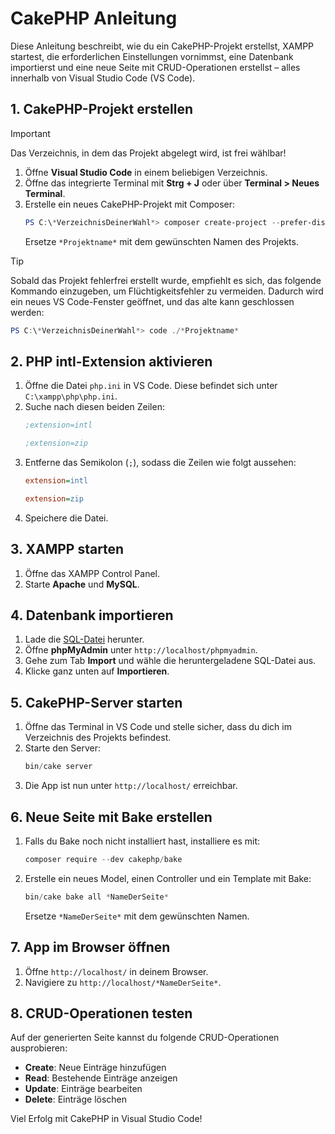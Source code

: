 # CakePHP Anleitung

Diese Anleitung beschreibt, wie du ein CakePHP-Projekt erstellst, XAMPP startest, die erforderlichen Einstellungen vornimmst, eine Datenbank importierst und eine neue Seite mit CRUD-Operationen erstellst – alles innerhalb von Visual Studio Code (VS Code).

## 1. CakePHP-Projekt erstellen

> [!IMPORTANT]
> Das Verzeichnis, in dem das Projekt abgelegt wird, ist frei wählbar!

1. Öffne **Visual Studio Code** in einem beliebigen Verzeichnis.
2. Öffne das integrierte Terminal mit **Strg + J** oder über **Terminal > Neues Terminal**.
3. Erstelle ein neues CakePHP-Projekt mit Composer:
    ```powershell
    PS C:\*VerzeichnisDeinerWahl*> composer create-project --prefer-dist cakephp/app *Projektname*
    ```
    Ersetze `*Projektname*` mit dem gewünschten Namen des Projekts.

> [!TIP]
> Sobald das Projekt fehlerfrei erstellt wurde, empfiehlt es sich, das folgende Kommando einzugeben, um Flüchtigkeitsfehler zu vermeiden. Dadurch wird ein neues VS Code-Fenster geöffnet, und das alte kann geschlossen werden:
>
> ```powershell
> PS C:\*VerzeichnisDeinerWahl*> code ./*Projektname*
> ```

## 2. PHP intl-Extension aktivieren

1. Öffne die Datei `php.ini` in VS Code. Diese befindet sich unter `C:\xampp\php\php.ini`.
2. Suche nach diesen beiden Zeilen:
    ```ini
    ;extension=intl
    ```
    ```ini
    ;extension=zip
    ```
3. Entferne das Semikolon (`;`), sodass die Zeilen wie folgt aussehen:
    ```ini
    extension=intl
    ```
    ```ini
    extension=zip
    ```
4. Speichere die Datei.

## 3. XAMPP starten

1. Öffne das XAMPP Control Panel.
2. Starte **Apache** und **MySQL**.

## 4. Datenbank importieren

1. Lade die [SQL-Datei](./todolistdb.sql) herunter.
2. Öffne **phpMyAdmin** unter `http://localhost/phpmyadmin`.
3. Gehe zum Tab **Import** und wähle die heruntergeladene SQL-Datei aus.
4. Klicke ganz unten auf **Importieren**.

## 5. CakePHP-Server starten

1. Öffne das Terminal in VS Code und stelle sicher, dass du dich im Verzeichnis des Projekts befindest.
2. Starte den Server:
    ```powershell
    bin/cake server
    ```
3. Die App ist nun unter `http://localhost/` erreichbar.

## 6. Neue Seite mit Bake erstellen

1. Falls du Bake noch nicht installiert hast, installiere es mit:
    ```powershell
    composer require --dev cakephp/bake
    ```
2. Erstelle ein neues Model, einen Controller und ein Template mit Bake:
    ```powershell
    bin/cake bake all *NameDerSeite*
    ```
    Ersetze `*NameDerSeite*` mit dem gewünschten Namen.

## 7. App im Browser öffnen

1. Öffne `http://localhost/` in deinem Browser.
2. Navigiere zu `http://localhost/*NameDerSeite*`.

## 8. CRUD-Operationen testen

Auf der generierten Seite kannst du folgende CRUD-Operationen ausprobieren:

-   **Create**: Neue Einträge hinzufügen
-   **Read**: Bestehende Einträge anzeigen
-   **Update**: Einträge bearbeiten
-   **Delete**: Einträge löschen

Viel Erfolg mit CakePHP in Visual Studio Code!
